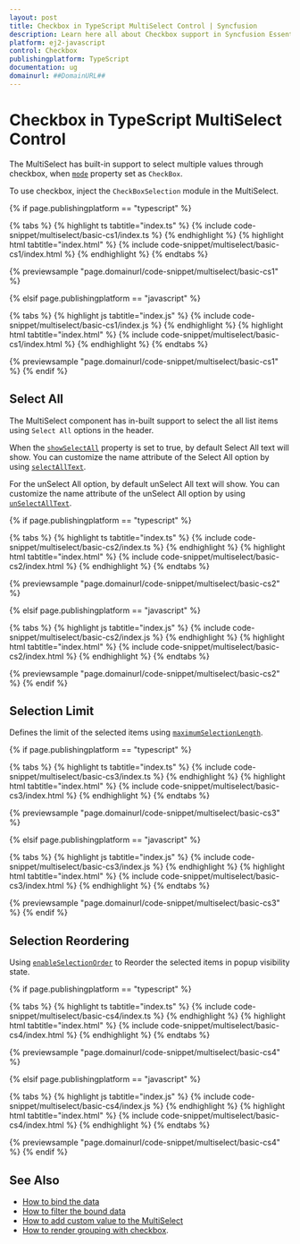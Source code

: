 ```yaml
---
layout: post
title: Checkbox in TypeScript MultiSelect Control | Syncfusion
description: Learn here all about Checkbox support in Syncfusion Essential TypeScript Multi select control, it's elements and more.
platform: ej2-javascript
control: Checkbox 
publishingplatform: TypeScript
documentation: ug
domainurl: ##DomainURL##
---
```


# Checkbox in TypeScript MultiSelect Control

The MultiSelect has built-in support to select multiple values through checkbox, when [`mode`](../api/multi-select/#mode) property set as `CheckBox`.

To use checkbox, inject the `CheckBoxSelection` module in the MultiSelect.

{% if page.publishingplatform == "typescript" %}

 {% tabs %}
{% highlight ts tabtitle="index.ts" %}
{% include code-snippet/multiselect/basic-cs1/index.ts %}
{% endhighlight %}
{% highlight html tabtitle="index.html" %}
{% include code-snippet/multiselect/basic-cs1/index.html %}
{% endhighlight %}
{% endtabs %}
        
{% previewsample "page.domainurl/code-snippet/multiselect/basic-cs1" %}

{% elsif page.publishingplatform == "javascript" %}

{% tabs %}
{% highlight js tabtitle="index.js" %}
{% include code-snippet/multiselect/basic-cs1/index.js %}
{% endhighlight %}
{% highlight html tabtitle="index.html" %}
{% include code-snippet/multiselect/basic-cs1/index.html %}
{% endhighlight %}
{% endtabs %}

{% previewsample "page.domainurl/code-snippet/multiselect/basic-cs1" %}
{% endif %}

## Select All

The MultiSelect component has in-built support to select the all list items using `Select All` options in the header.

When the [`showSelectAll`](../api/multi-select/#showselectall) property is set to true, by default Select All text will show. You can customize the name attribute of the Select All option by using [`selectAllText`](../api/multi-select/#selectalltext).

For the unSelect All option, by default unSelect All text will show. You can customize the name attribute of the unSelect All option by using
[`unSelectAllText`](../api/multi-select/#unselectalltext).

{% if page.publishingplatform == "typescript" %}

 {% tabs %}
{% highlight ts tabtitle="index.ts" %}
{% include code-snippet/multiselect/basic-cs2/index.ts %}
{% endhighlight %}
{% highlight html tabtitle="index.html" %}
{% include code-snippet/multiselect/basic-cs2/index.html %}
{% endhighlight %}
{% endtabs %}
        
{% previewsample "page.domainurl/code-snippet/multiselect/basic-cs2" %}

{% elsif page.publishingplatform == "javascript" %}

{% tabs %}
{% highlight js tabtitle="index.js" %}
{% include code-snippet/multiselect/basic-cs2/index.js %}
{% endhighlight %}
{% highlight html tabtitle="index.html" %}
{% include code-snippet/multiselect/basic-cs2/index.html %}
{% endhighlight %}
{% endtabs %}

{% previewsample "page.domainurl/code-snippet/multiselect/basic-cs2" %}
{% endif %}

## Selection Limit

Defines the limit of the selected items using [`maximumSelectionLength`](../api/multi-select/#maximumselectionlength).

{% if page.publishingplatform == "typescript" %}

 {% tabs %}
{% highlight ts tabtitle="index.ts" %}
{% include code-snippet/multiselect/basic-cs3/index.ts %}
{% endhighlight %}
{% highlight html tabtitle="index.html" %}
{% include code-snippet/multiselect/basic-cs3/index.html %}
{% endhighlight %}
{% endtabs %}
        
{% previewsample "page.domainurl/code-snippet/multiselect/basic-cs3" %}

{% elsif page.publishingplatform == "javascript" %}

{% tabs %}
{% highlight js tabtitle="index.js" %}
{% include code-snippet/multiselect/basic-cs3/index.js %}
{% endhighlight %}
{% highlight html tabtitle="index.html" %}
{% include code-snippet/multiselect/basic-cs3/index.html %}
{% endhighlight %}
{% endtabs %}

{% previewsample "page.domainurl/code-snippet/multiselect/basic-cs3" %}
{% endif %}

## Selection Reordering

Using [`enableSelectionOrder`](../api/multi-select/#enableselectionorder) to Reorder the selected items in popup visibility state.

{% if page.publishingplatform == "typescript" %}

 {% tabs %}
{% highlight ts tabtitle="index.ts" %}
{% include code-snippet/multiselect/basic-cs4/index.ts %}
{% endhighlight %}
{% highlight html tabtitle="index.html" %}
{% include code-snippet/multiselect/basic-cs4/index.html %}
{% endhighlight %}
{% endtabs %}
        
{% previewsample "page.domainurl/code-snippet/multiselect/basic-cs4" %}

{% elsif page.publishingplatform == "javascript" %}

{% tabs %}
{% highlight js tabtitle="index.js" %}
{% include code-snippet/multiselect/basic-cs4/index.js %}
{% endhighlight %}
{% highlight html tabtitle="index.html" %}
{% include code-snippet/multiselect/basic-cs4/index.html %}
{% endhighlight %}
{% endtabs %}

{% previewsample "page.domainurl/code-snippet/multiselect/basic-cs4" %}
{% endif %}

## See Also

* [How to bind the data](./data-binding)
* [How to filter the bound data](./filtering)
* [How to add custom value to the MultiSelect](./custom-value)
* [How to render grouping with checkbox](./grouping/#grouping-with-checkbox).
